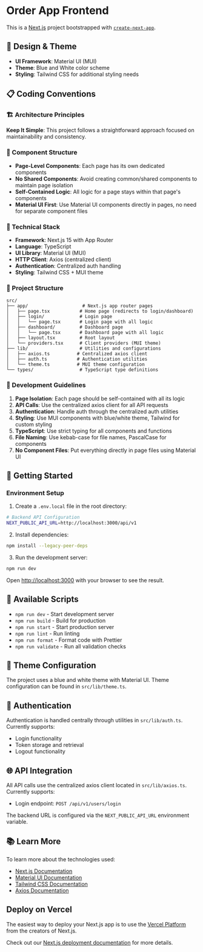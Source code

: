 # Order App Frontend

This is a [Next.js](https://nextjs.org) project bootstrapped with [`create-next-app`](https://nextjs.org/docs/app/api-reference/cli/create-next-app).

## 🎨 Design & Theme

- **UI Framework**: Material UI (MUI)
- **Theme**: Blue and White color scheme
- **Styling**: Tailwind CSS for additional styling needs

## 📋 Coding Conventions

### 🏗️ Architecture Principles

**Keep It Simple**: This project follows a straightforward approach focused on maintainability and consistency.

### 📁 Component Structure

- **Page-Level Components**: Each page has its own dedicated components
- **No Shared Components**: Avoid creating common/shared components to maintain page isolation
- **Self-Contained Logic**: All logic for a page stays within that page's components
- **Material UI First**: Use Material UI components directly in pages, no need for separate component files

### 🔧 Technical Stack

- **Framework**: Next.js 15 with App Router
- **Language**: TypeScript
- **UI Library**: Material UI (MUI)
- **HTTP Client**: Axios (centralized client)
- **Authentication**: Centralized auth handling
- **Styling**: Tailwind CSS + MUI theme

### 📂 Project Structure

```
src/
├── app/                    # Next.js app router pages
│   ├── page.tsx           # Home page (redirects to login/dashboard)
│   ├── login/             # Login page
│   │   └── page.tsx       # Login page with all logic
│   ├── dashboard/         # Dashboard page
│   │   └── page.tsx       # Dashboard page with all logic
│   ├── layout.tsx         # Root layout
│   └── providers.tsx      # Client providers (MUI theme)
├── lib/                   # Utilities and configurations
│   ├── axios.ts          # Centralized axios client
│   ├── auth.ts           # Authentication utilities
│   └── theme.ts          # MUI theme configuration
└── types/                 # TypeScript type definitions
```

### 🎯 Development Guidelines

1. **Page Isolation**: Each page should be self-contained with all its logic
2. **API Calls**: Use the centralized axios client for all API requests
3. **Authentication**: Handle auth through the centralized auth utilities
4. **Styling**: Use MUI components with blue/white theme, Tailwind for custom styling
5. **TypeScript**: Use strict typing for all components and functions
6. **File Naming**: Use kebab-case for file names, PascalCase for components
7. **No Component Files**: Put everything directly in page files using Material UI

## 🚀 Getting Started

### Environment Setup

1. Create a `.env.local` file in the root directory:
```bash
# Backend API Configuration
NEXT_PUBLIC_API_URL=http://localhost:3000/api/v1
```

2. Install dependencies:
```bash
npm install --legacy-peer-deps
```

3. Run the development server:
```bash
npm run dev
```

Open [http://localhost:3000](http://localhost:3000) with your browser to see the result.

## 📝 Available Scripts

- `npm run dev` - Start development server
- `npm run build` - Build for production
- `npm run start` - Start production server
- `npm run lint` - Run linting
- `npm run format` - Format code with Prettier
- `npm run validate` - Run all validation checks

## 🎨 Theme Configuration

The project uses a blue and white theme with Material UI. Theme configuration can be found in `src/lib/theme.ts`.

## 🔐 Authentication

Authentication is handled centrally through utilities in `src/lib/auth.ts`. Currently supports:
- Login functionality
- Token storage and retrieval
- Logout functionality

## 🌐 API Integration

All API calls use the centralized axios client located in `src/lib/axios.ts`. Currently supports:
- Login endpoint: `POST /api/v1/users/login`

The backend URL is configured via the `NEXT_PUBLIC_API_URL` environment variable.

## 📚 Learn More

To learn more about the technologies used:

- [Next.js Documentation](https://nextjs.org/docs)
- [Material UI Documentation](https://mui.com/)
- [Tailwind CSS Documentation](https://tailwindcss.com/docs)
- [Axios Documentation](https://axios-http.com/docs/intro)

## Deploy on Vercel

The easiest way to deploy your Next.js app is to use the [Vercel Platform](https://vercel.com/new?utm_medium=default-template&filter=next.js&utm_source=create-next-app&utm_campaign=create-next-app-readme) from the creators of Next.js.

Check out our [Next.js deployment documentation](https://nextjs.org/docs/app/building-your-application/deploying) for more details.
